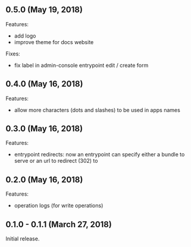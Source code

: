 ## 0.5.0 (May 19, 2018)

Features:

* add logo
* improve theme for docs website

Fixes:

* fix label in admin-console entrypoint edit / create form

## 0.4.0 (May 16, 2018)

Features:

* allow more characters (dots and slashes) to be used in apps names

## 0.3.0 (May 16, 2018)

Features:

* entrypoint redirects: now an entrypoint can specify either a bundle to serve
  or an url to redirect (302) to

## 0.2.0 (May 16, 2018)

Features:

* operation logs (for write operations)

## 0.1.0 - 0.1.1 (March 27, 2018)

Initial release.
